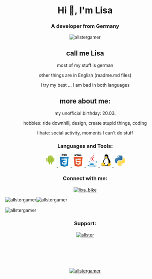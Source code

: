 <h1 align="center">Hi 👋, I'm Lisa</h1>
<h3 align="center">A developer from Germany</h3>

<p align="center"> <img src="https://komarev.com/ghpvc/?username=allstergamer&label=Profile%20views&color=b10eb4&style=plastic" alt="allstergamer" /> </p>


<h2 align="center"> call me Lisa</h2>
<p align="center">most of my stuff is german</p>
<p align="center">other things are in English (readme.md files)</p>
<p align="center">I try my best ... I am bad in both languages</p>

<h2 align="center"> more about me:</h2>
<p align="center">my unofficial birthday: 20.03.<p>
<p align="center">hobbies: ride downhill, design, create stupid things, coding <p>
<p align="center">I hate: social activity, moments I can't do stuff <p>


<h3 align="center">Languages and Tools:</h3>
<p align="center"> <a href="https://developer.android.com" target="_blank" rel="noreferrer"> <img src="https://raw.githubusercontent.com/devicons/devicon/master/icons/android/android-original-wordmark.svg" alt="android" width="40" height="40"/> </a>  <a href="https://www.w3schools.com/css/" target="_blank" rel="noreferrer"> <img src="https://raw.githubusercontent.com/devicons/devicon/master/icons/css3/css3-original-wordmark.svg" alt="css3" width="40" height="40"/> </a> <a href="https://www.w3.org/html/" target="_blank" rel="noreferrer"> <img src="https://raw.githubusercontent.com/devicons/devicon/master/icons/html5/html5-original-wordmark.svg" alt="html5" width="40" height="40"/> </a> <a href="https://www.java.com" target="_blank" rel="noreferrer"> <img src="https://raw.githubusercontent.com/devicons/devicon/master/icons/java/java-original.svg" alt="java" width="40" height="40"/> </a> <a href="https://www.linux.org/" target="_blank" rel="noreferrer"> <img src="https://raw.githubusercontent.com/devicons/devicon/master/icons/linux/linux-original.svg" alt="linux" width="40" height="40"/> </a> <a href="https://www.python.org" target="_blank" rel="noreferrer"> <img src="https://raw.githubusercontent.com/devicons/devicon/master/icons/python/python-original.svg" alt="python" width="40" height="40"/> </a> </p>


<h3 align="center">Connect with me:</h3>
<p align="center">
<a href="https://instagram.com/lixa_bike" target="blank"><img align="center" src="https://raw.githubusercontent.com/rahuldkjain/github-profile-readme-generator/master/src/images/icons/Social/instagram.svg" alt="lixa_bike" height="30" width="40" /></a>
</p>


<p><img align="left" src="https://github-readme-stats.vercel.app/api/top-langs?username=allstergamer&show_icons=true&text_color=8350cc&title_color=d785f2&bg_color=0D1117&icon_color=490161" alt="allstergamer" /></p>

<p>&nbsp;<img align="left" src="https://github-readme-stats.vercel.app/api?username=allstergamer&&show_icons=true&text_color=8350cc&title_color=d785f2&bg_color=0D1117&icon_color=490161" alt="allstergamer" /></p>

<p><img align="center" src="https://github-readme-streak-stats.herokuapp.com/?user=allstergamer&theme=dark" alt="allstergamer" /></p>

<h3 align="center">Support:</h3>
<p align="center"><a href="https://ko-fi.com/allster"> <img align="center" src="https://cdn.ko-fi.com/cdn/kofi3.png?v=3" height="50" width="210" alt="allster" /></a></p><br><br><br><br>
<p align="center"> <a href="https://github.com/ryo-ma/github-profile-trophy"><img src="https://github-profile-trophy.vercel.app/?username=allstergamer" alt="allstergamer" /></a> </p>




